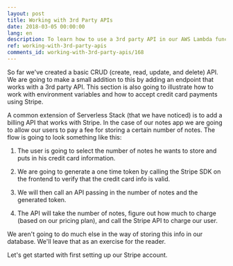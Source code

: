 ```yaml
---
layout: post
title: Working with 3rd Party APIs
date: 2018-03-05 00:00:00
lang: en
description: To learn how to use a 3rd party API in our AWS Lambda functions, we are going to create a billing API using Stripe.
ref: working-with-3rd-party-apis
comments_id: working-with-3rd-party-apis/168
---
```


So far we've created a basic CRUD (create, read, update, and delete) API. We are going to make a small addition to this by adding an endpoint that works with a 3rd party API. This section is also going to illustrate how to work with environment variables and how to accept credit card payments using Stripe.

A common extension of Serverless Stack (that we have noticed) is to add a billing API that works with Stripe. In the case of our notes app we are going to allow our users to pay a fee for storing a certain number of notes. The flow is going to look something like this:

1. The user is going to select the number of notes he wants to store and puts in his credit card information.

2. We are going to generate a one time token by calling the Stripe SDK on the frontend to verify that the credit card info is valid.

3. We will then call an API passing in the number of notes and the generated token.

4. The API will take the number of notes, figure out how much to charge (based on our pricing plan), and call the Stripe API to charge our user.

We aren't going to do much else in the way of storing this info in our database. We'll leave that as an exercise for the reader.

Let's get started with first setting up our Stripe account.
